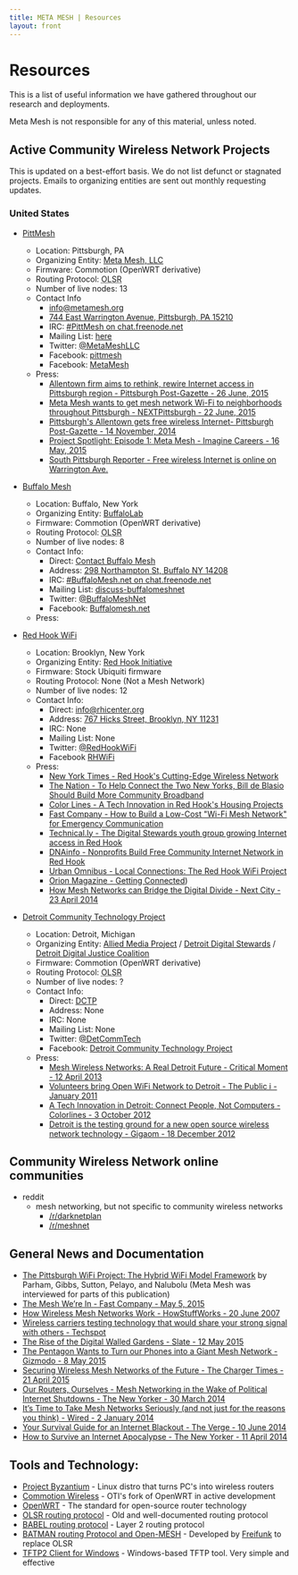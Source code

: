 ```yaml
---
title: META MESH | Resources
layout: front
---
```

# Resources

This is a list of useful information we have gathered throughout our research and deployments.

Meta Mesh is not responsible for any of this material, unless noted.

## Active Community Wireless Network Projects

This is updated on a best-effort basis. We do not list defunct or stagnated projects. Emails to organizing entities are sent out monthly requesting updates.

### United States

* [PittMesh](http://www.pittmesh.net)
  * Location: Pittsburgh, PA
  * Organizing Entity: [Meta Mesh, LLC](http://www.metamesh.org)
  * Firmware: Commotion (OpenWRT derivative)
  * Routing Protocol: <abbr title="Optimized Link State Routing protocol">OLSR</abbr>
  * Number of live nodes: 13
  * Contact Info
    * <info@metamesh.org>
    * [744 East Warrington Avenue, Pittsburgh, PA 15210](https://goo.gl/maps/2FsYl)
    * IRC: [#PittMesh on chat.freenode.net](irc://chat.freenode.net:6667/pittmesh)
    * Mailing List: [here](http://www.metamesh.org/contact.html)
    * Twitter: [@MetaMeshLLC](https://twitter.com/metameshllc)
    * Facebook: [pittmesh](https://www.facebook.com/pittmesh)
    * Facebook: [MetaMesh](https://www.facebook.com/metamesh)
  * Press:
    * [Allentown firm aims to rethink, rewire Internet access in Pittsburgh region - Pittsburgh Post-Gazette - 26 June, 2015](http://www.post-gazette.com/business/tech-news/2015/06/26/Allentown-firm-aims-to-rethink-rewire-Internet-access-in-region/stories/201506260151) 
    * [Meta Mesh wants to get mesh network Wi-Fi to neighborhoods throughout Pittsburgh - NEXTPittsburgh - 22 June, 2015](http://www.nextpittsburgh.com/business-tech-news/meta-mesh-wants-to-get-mesh-network-wi-fi-to-neighborhoods-throughout-pittsburgh/)
    * [Pittsburgh's Allentown gets free wireless Internet- Pittsburgh Post-Gazette - 14 November, 2014](http://www.post-gazette.com/local/city/2014/11/14/Pittsburgh-s-Allentown-gets-free-wireless-Internet/stories/201411130171)
    * [Project Spotlight: Episode 1: Meta Mesh - Imagine Careers - 16 May, 2015](https://imaginecareers.wordpress.com/2015/05/16/project-spotlight-episode-1-meta-mesh/)
    * [South Pittsburgh Reporter - Free wireless Internet is online on Warrington Ave.](http://www.sopghreporter.com/story/2014/12/02/front-page/free-wireless-internet-is-online-on-warrington-ave/15061.html)

* [Buffalo Mesh](http://www.buffalomesh.net/)
  * Location: Buffalo, New York
  * Organizing Entity: [BuffaloLab](http://buffalolab.org)
  * Firmware: Commotion (OpenWRT derivative)
  * Routing Protocol: <abbr title="Optimized Link State Routing protocol">OLSR</abbr>
  * Number of live nodes: 8
  * Contact Info:
    * Direct: [Contact Buffalo Mesh](http://www.buffalomesh.net/contact-us)
    * Address: [298 Northampton St, Buffalo NY 14208](https://goo.gl/maps/dP6bB)
    * IRC: [#BuffaloMesh.net on chat.freenode.net](irc://chat.freenode.net:6667/BuffaloMesh.net)
    * Mailing List: [discuss-buffalomeshnet](https://groups.google.com/forum/#!forum/discuss-buffalomeshnet)
    * Twitter: [@BuffaloMeshNet](https://twitter.com/Buffalomeshnet)
    * Facebook: [Buffalomesh.net](https://www.facebook.com/Buffalomesh.net)
  * Press:

* [Red Hook WiFi](http://redhookwifi.org/)
  * Location: Brooklyn, New York
  * Organizing Entity: [Red Hook Initiative](http://rhicenter.org/)
  * Firmware: Stock Ubiquiti firmware
  * Routing Protocol: None (Not a Mesh Network)
  * Number of live nodes: 12
  * Contact Info:
    * Direct: <info@rhicenter.org>
    * Address: [767 Hicks Street, Brooklyn, NY 11231](https://goo.gl/ru8rry)
    * IRC: None
    * Mailing List: None
    * Twitter: [@RedHookWiFi](https://twitter.com/RedHookWiFi)
    * Facebook [RHWiFi](https://www.facebook.com/RHWiFi)
  * Press:
    * [New York Times - Red Hook's Cutting-Edge Wireless Network](http://www.nytimes.com/2014/08/24/nyregion/red-hooks-cutting-edge-wireless-network.html)
    * [The Nation - To Help Connect the Two New Yorks, Bill de Blasio Should Build More Community Broadband](http://www.thenation.com/article/177839/mayor-de-blasio-should-build-more-community-broadband#)
    * [Color Lines - A Tech Innovation in Red Hook's Housing Projects](http://www.colorlines.com/articles/tech-innovation-red-hooks-housing-projects)
    * [Fast Company - How to Build a Low-Cost "Wi-Fi Mesh Network" for Emergency Communication](https://www.fastcompany.com/3020680/how-to-build-a-low-cost-wifi-mesh-network-for-emergency-communication)
    * [Technical.ly - The Digital Stewards youth group growing Internet access in Red Hook](https://technical.ly/brooklyn/2013/10/14/digital-stewards-mesh-internet-network-red-hook/)
    * [DNAinfo - Nonprofits Build Free Community Internet Network in Red Hook](http://www.dnainfo.com/new-york/20130710/red-hook/non-profits-build-free-community-internet-network-red-hook)
    * [Urban Omnibus - Local Connections: The Red Hook WiFi Project](http://urbanomnibus.net/2013/09/local-connections-the-red-hook-wifi-project/)
    * [Orion Magazine - Getting Connected](https://orionmagazine.org/article/getting-connected/))
    * [How Mesh Networks can Bridge the Digital Divide - Next City - 23 April 2014](https://nextcity.org/daily/entry/how-mesh-networks-can-bridge-the-digital-divide)

* [Detroit Community Technology Project](https://www.alliedmedia.org/dctp)
  * Location: Detroit, Michigan
  * Organizing Entity: [Allied Media Project](https://www.alliedmedia.org/) / [Detroit Digital Stewards](http://detroitdigitalstewards.tumblr.com/) / [Detroit Digital Justice Coalition](http://detroitdjc.org/)
  * Firmware: Commotion (OpenWRT derivative)
  * Routing Protocol: <abbr title="Optimized Link State Routing protocol">OLSR</abbr>
  * Number of live nodes: ?
  * Contact Info:
    * Direct: [DCTP](https://www.alliedmedia.org/dctp/contact)
    * Address: None
    * IRC: None
    * Mailing List: None
    * Twitter: [@DetCommTech](https://twitter.com/DetCommTech)
    * Facebook: [Detroit Community Technology Project](https://www.facebook.com/CommunityTechnology)
  * Press:
    * [Mesh Wireless Networks: A Real Detroit Future - Critical Moment - 12 April 2013](http://critical-moment.org/2013/04/12/mesh-wireless-networks-a-real-detroit-future/)
    * [Volunteers bring Open WiFi Network to Detroit - The Public i - January 2011](http://publici.ucimc.org/?p=1342)
    * [A Tech Innovation in Detroit: Connect People, Not Computers - Colorlines - 3 October 2012](http://www.colorlines.com/articles/tech-innovation-detroit-connect-people-not-computers)
    * [Detroit is the testing ground for a new open source wireless network technology - Gigaom - 18 December 2012](https://gigaom.com/2012/12/18/detroit-is-the-testing-ground-for-a-new-open-source-wireless-network-technology/)

## Community Wireless Network online communities

* reddit
   * mesh networking, but not specific to community wireless networks
      * [/r/darknetplan](https://www.reddit.com/r/darknetplan)
      * [/r/meshnet](https://www.reddit.com/r/meshnet)

## General News and Documentation

* [The Pittsburgh WiFi Project: The Hybrid WiFi Model Framework](http://apps.pittsburghpa.gov/cis/Final_Report.pdf) by Parham, Gibbs, Sutton, Pelayo, and Nalubolu (Meta Mesh was interviewed for parts of this publication)
* [The Mesh We’re In - Fast Company  - May 5, 2015](https://www.fastcompany.com/3044686/mesh-networks-and-the-local-internet-movement)
* [How Wireless Mesh Networks Work - HowStuffWorks - 20 June 2007](http://computer.howstuffworks.com/how-wireless-mesh-networks-work.htm)
* [Wireless carriers testing technology that would share your strong signal with others - Techspot](http://www.techspot.com/news/58761-wireless-share-strong-signal.html)
* [The Rise of the Digital Walled Gardens - Slate - 12 May 2015](http://www.slate.com/articles/technology/future_tense/2015/05/micronetworks_mesh_networks_walled_gardens_are_the_internet_s_future.html)
* [The Pentagon Wants to Turn our Phones into a Giant Mesh Network - Gizmodo - 8 May 2015](http://www.gizmodo.in/news/The-Pentagon-Wants-to-Turn-Our-Phones-Into-a-Giant-Mesh-Network/articleshow/47206609.cms)
* [Securing Wireless Mesh Networks of the Future - The Charger Times - 21 April 2015](http://www.chargertimes.com/2084/science-and-technology/securing-wireless-mesh-networks-of-the-future/)
* [Our Routers, Ourselves - Mesh Networking in the Wake of Political Internet Shutdowns - The New Yorker - 30 March 2014](http://www.newyorker.com/tech/elements/our-routers-ourselves)
* [It’s Time to Take Mesh Networks Seriously (and not just for the reasons you think) - Wired - 2 January 2014 ](http://www.wired.com/2014/01/its-time-to-take-mesh-networks-seriously-and-not-just-for-the-reasons-you-think/)
* [Your Survival Guide for an Internet Blackout - The Verge - 10 June 2014](http://www.theverge.com/2014/6/10/5794406/what-do-you-do-when-the-internet-turns-off)
* [How to Survive an Internet Apocalypse - The New Yorker - 11 April 2014](http://www.newyorker.com/tech/elements/how-to-survive-an-internet-apocalypse)

## Tools and Technology:

* [Project Byzantium](http://project-byzantium.org/) - Linux distro that turns PC's into wireless routers
* [Commotion Wireless](https://commotionwireless.net/) - OTI's fork of OpenWRT in active development
* [OpenWRT](https://openwrt.org/) - The standard for open-source router technology
* [OLSR routing protocol](http://www.olsr.org/mediawiki/index.php/Main_Page) - Old and well-documented routing protocol
* [BABEL routing protocol](http://www.pps.univ-paris-diderot.fr/~jch/software/babel/) - Layer 2 routing protocol
* [BATMAN routing Protocol and Open-MESH](http://www.open-mesh.org/projects/open-mesh/wiki) - Developed by [Freifunk](http://freifunk.net/) to replace OLSR
* [TFTP2 Client for Windows](http://www.shadowsoftware.net/shadowgameworld/downloads/tftp2.exe) - Windows-based TFTP tool. Very simple and effective
